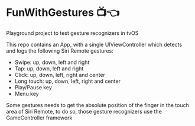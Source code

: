 # FunWithGestures 📺👈

Playground project to test gesture recognizers in tvOS

This repo contains an App, with a single UIViewController which detects and logs the following Siri Remote gestures:

* Swipe: up, down, left and right
* Tap: up, down, left and right
* Click: up, down, left, right and center
* Long touch: up, down, left, right and center
* Play/Pause key
* Menu key
 
Some gestures needs to get the absolute position of the finger in the touch area of Siri Remote, to do so, those gesture recognizers use the GameController framework
